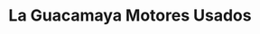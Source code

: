 ---
title: "La Guacamaya Motores Usados"
url: /san-sebastian/la-guacamaya-motores-usados/
shop: reparación de automóviles
---